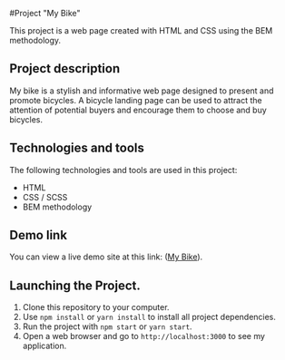#Project "My Bike"

This project is a web page created with HTML and CSS using the BEM methodology.

## Project description

My bike is a stylish and informative web page designed to present and promote bicycles. A bicycle landing page can be used to attract the attention of potential buyers and encourage them to choose and buy bicycles.

## Technologies and tools

The following technologies and tools are used in this project:

- HTML
- CSS / SCSS
- BEM methodology

## Demo link

You can view a live demo site at this link:  ([My Bike](https://andriiyelieva.github.io/myBile-landind/)).

## Launching the Project.

1. Clone this repository to your computer.
2. Use `npm install` or `yarn install` to install all project dependencies.
3. Run the project with `npm start` or `yarn start`.
4. Open a web browser and go to `http://localhost:3000` to see my application.
